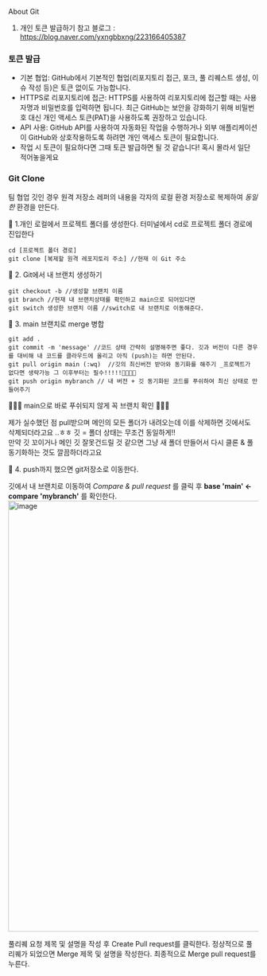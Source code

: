 About Git

1. 개인 토큰 발급하기
   참고 블로그 : https://blog.naver.com/yxngbbxng/223166405387

### 토큰 발급
- 기본 협업: GitHub에서 기본적인 협업(리포지토리 접근, 포크, 풀 리퀘스트 생성, 이슈 작성 등)은 토큰 없이도 가능합니다.
- HTTPS로 리포지토리에 접근: HTTPS를 사용하여 리포지토리에 접근할 때는 사용자명과 비밀번호를 입력하면 됩니다. 최근 GitHub는 보안을 강화하기 위해 비밀번호 대신 개인 액세스 토큰(PAT)을 사용하도록 권장하고 있습니다.
- API 사용: GitHub API를 사용하여 자동화된 작업을 수행하거나 외부 애플리케이션이 GitHub와 상호작용하도록 하려면 개인 액세스 토큰이 필요합니다.
- 작업 시 토큰이 필요하다면 그때 토큰 발급하면 될 것 같습니다! 혹시 몰라서 일단 적어놓을게요 

  
### Git Clone
팀 협업 깃인 경우 원격 저장소 레퍼의 내용을 각자의 로컬 환경 저장소로 복제하여 *동일한* 환경을 만든다.

🥨 1.개인 로컬에서 프로젝트 폴더를 생성한다.
터미널에서 cd로 프로젝트 폴더 경로에 진입한다
~~~
cd [프로젝트 폴더 경로]
git clone [복제할 원격 레포지토리 주소] //현재 이 Git 주소 
~~~

🥨 2. Git에서 내 브랜치 생성하기
~~~
git checkout -b //생성할 브랜치 이름
git branch //현재 내 브랜치상태를 확인하고 main으로 되어있다면 
git switch 생성한 브랜치 이름 //switch로 내 브랜치로 이동해준다. 
~~~
🥨 3. main 브랜치로 merge 병합
~~~
git add . 
git commit -m 'message' //코드 상태 간략히 설명해주면 좋다. 깃과 버전이 다른 경우를 대비해 내 코드를 클라우드에 올리고 아직 (push)는 하면 안된다.
git pull origin main (:wq)  //깃의 최신버전 받아와 동기화를 해주기 _프로젝트가 없다면 생략가능 그 이후부터는 필수!!!!!🌟🌟🌟🌟
git push origin mybranch // 내 버전 + 깃 동기화된 코드를 푸쉬하여 최신 상태로 만들어주기
~~~
🌟🌟🌟 main으로 바로 푸쉬되지 않게 꼭 브랜치 확인 🌟🌟🌟


제가 실수했던 점 
pull받으며 메인의 모든 폴더가 내려오는데 이를 삭제하면 깃에서도 삭제되더라고요 ..ㅎㅎ 깃 = 폴더 상태는 무조건 동일하게!! <br>
만약 깃 꼬이거나 메인 깃 잘못건드릴 것 같으면 그냥 새 폴더 만들어서 다시 클론 & 풀 동기화하는 것도 깔끔하더라고요 

🥨 4. push까지 했으면 git저장소로 이동한다.

깃에서 내 브랜치로 이동하여 *Compare & pull request* 를 클릭 후 **base 'main' <- compare 'mybranch'** 를 확인한다.
<img width="866" alt="image" src="https://github.com/lhr0055/Anything/assets/129835424/b36b2a9c-3a8d-4d94-a5db-83ce5d3eade7">

풀리퀘 요청 제목 및 설명을 작성 후 Create Pull request를 클릭한다.
정상적으로 풀리퀘가 되었으면 Merge 제목 및 설명을 작성한다.
최종적으로 Merge pull request를 누른다.
